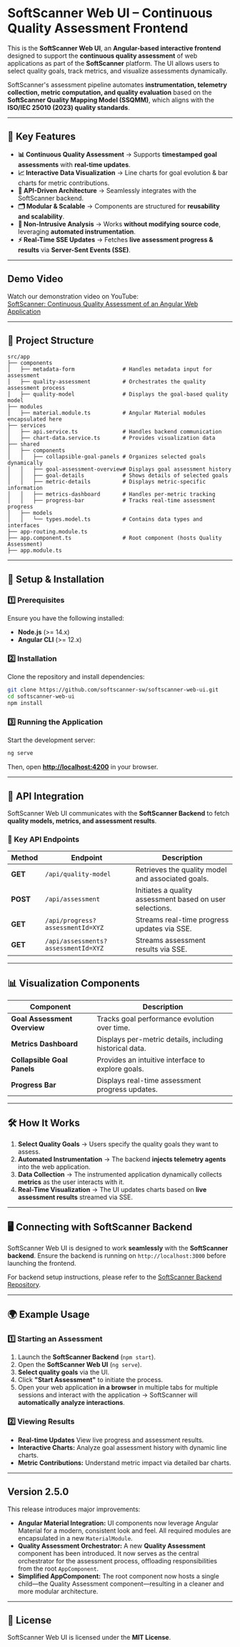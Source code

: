 # SoftScanner Web UI – Continuous Quality Assessment Frontend
This is the **SoftScanner Web UI**, an **Angular-based interactive frontend** designed to support the **continuous quality assessment** of web applications as part of the **SoftScanner** platform. The UI allows users to select quality goals, track metrics, and visualize assessments dynamically.

SoftScanner's assessment pipeline automates **instrumentation, telemetry collection, metric computation, and quality evaluation** based on the **SoftScanner Quality Mapping Model (SSQMM)**, which aligns with the **ISO/IEC 25010 (2023) quality standards**.

---

## 🌟 Key Features
- **📊 Continuous Quality Assessment** → Supports **timestamped goal assessments** with **real-time updates**.
- **📈 Interactive Data Visualization** → Line charts for goal evolution & bar charts for metric contributions.
- **📡 API-Driven Architecture** → Seamlessly integrates with the SoftScanner backend.
- **🗂️ Modular & Scalable** → Components are structured for **reusability and scalability**.
- **🔗 Non-Intrusive Analysis** → Works **without modifying source code**, leveraging **automated instrumentation**.
- **⚡ Real-Time SSE Updates** → Fetches **live assessment progress & results** via **Server-Sent Events (SSE)**.

---

## Demo Video

Watch our demonstration video on YouTube:  
[SoftScanner: Continuous Quality Assessment of an Angular Web Application](https://www.youtube.com/watch?v=VIDEO_ID)

---

## 📁 Project Structure
```plaintext
src/app
├── components
│   ├── metadata-form               # Handles metadata input for assessment
│   ├── quality-assessment          # Orchestrates the quality assessment process
│   ├── quality-model               # Displays the goal-based quality model
├── modules
│   ├── material.module.ts          # Angular Material modules encapsulated here
├── services
│   ├── api.service.ts              # Handles backend communication
│   ├── chart-data.service.ts       # Provides visualization data
├── shared
│   ├── components
│   │   ├── collapsible-goal-panels # Organizes selected goals dynamically
│   │   ├── goal-assessment-overview# Displays goal assessment history
│   │   ├── goal-details            # Shows details of selected goals
│   │   ├── metric-details          # Displays metric-specific information
│   │   ├── metrics-dashboard       # Handles per-metric tracking
│   │   ├── progress-bar            # Tracks real-time assessment progress
│   ├── models
│   │   └── types.model.ts          # Contains data types and interfaces
├── app-routing.module.ts
├── app.component.ts                # Root component (hosts Quality Assessment)
├── app.module.ts
```

---

## 🔧 Setup & Installation
### 1️⃣ Prerequisites
Ensure you have the following installed:
- **Node.js** (>= 14.x)
- **Angular CLI** (>= 12.x)

### 2️⃣ Installation
Clone the repository and install dependencies:
```bash
git clone https://github.com/softscanner-sw/softscanner-web-ui.git
cd softscanner-web-ui
npm install
```

### 3️⃣ Running the Application
Start the development server:
```bash
ng serve
```
Then, open **[http://localhost:4200](http://localhost:4200)** in your browser.

---

## 📡 API Integration
SoftScanner Web UI communicates with the **SoftScanner Backend** to fetch **quality models, metrics, and assessment results**.

### 🔗 Key API Endpoints
| Method   | Endpoint                            | Description                                              |
| -------- | ----------------------------------- | -------------------------------------------------------- |
| **GET**  | `/api/quality-model`                | Retrieves the quality model and associated goals.        |
| **POST** | `/api/assessment`                   | Initiates a quality assessment based on user selections. |
| **GET**  | `/api/progress?assessmentId=XYZ`    | Streams real-time progress updates via SSE.              |
| **GET**  | `/api/assessments?assessmentId=XYZ` | Streams assessment results via SSE.                      |

---

## 📊 Visualization Components
| Component                    | Description                                             |
| ---------------------------- | ------------------------------------------------------- |
| **Goal Assessment Overview** | Tracks goal performance evolution over time.            |
| **Metrics Dashboard**        | Displays per-metric details, including historical data. |
| **Collapsible Goal Panels**  | Provides an intuitive interface to explore goals.       |
| **Progress Bar**             | Displays real-time assessment progress updates.         |

---

## 🛠️ How It Works
1. **Select Quality Goals** → Users specify the quality goals they want to assess.
2. **Automated Instrumentation** → The backend **injects telemetry agents** into the web application.
3. **Data Collection** → The instrumented application dynamically collects **metrics** as the user interacts with it.
4. **Real-Time Visualization** → The UI updates charts based on **live assessment results** streamed via SSE.

---

## 🖥️ Connecting with SoftScanner Backend
SoftScanner Web UI is designed to work **seamlessly** with the **SoftScanner backend**. Ensure the backend is running on `http://localhost:3000` before launching the frontend.

For backend setup instructions, please refer to the [SoftScanner Backend Repository](https://github.com/softscanner-sw/softscanner-backend).

---

## 🌍 Example Usage
### **1️⃣ Starting an Assessment**
1. Launch the **SoftScanner Backend** (`npm start`).
2. Open the **SoftScanner Web UI** (`ng serve`).
3. **Select quality goals** via the UI.
4. Click **"Start Assessment"** to initiate the process.
5. Open your web application **in a browser** in multiple tabs for multiple sessions and interact with the application → SoftScanner will **automatically analyze interactions**.

### 2️⃣ Viewing Results
- **Real-time Updates** View live progress and assessment results.
- **Interactive Charts:** Analyze goal assessment history with dynamic line charts.
- **Metric Contributions:** Understand metric impact via detailed bar charts.

---

## Version 2.5.0
This release introduces major improvements:
- **Angular Material Integration:** UI components now leverage Angular Material for a modern, consistent look and feel. All required modules are encapsulated in a new `MaterialModule`.
- **Quality Assessment Orchestrator:** A new **Quality Assessment** component has been introduced. It now serves as the central orchestrator for the assessment process, offloading responsibilities from the root `AppComponent`.
- **Simplified AppComponent:** The root component now hosts a single child—the Quality Assessment component—resulting in a cleaner and more modular architecture.

---

## 📜 License
SoftScanner Web UI is licensed under the **MIT License**.
